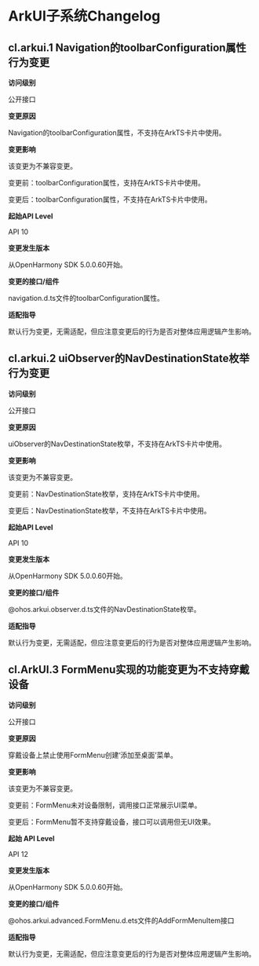 # ArkUI子系统Changelog

## cl.arkui.1 Navigation的toolbarConfiguration属性行为变更

**访问级别**

公开接口

**变更原因**

Navigation的toolbarConfiguration属性，不支持在ArkTS卡片中使用。

**变更影响**

该变更为不兼容变更。

变更前：toolbarConfiguration属性，支持在ArkTS卡片中使用。

变更后：toolbarConfiguration属性，不支持在ArkTS卡片中使用。

**起始API Level**

API 10

**变更发生版本**

从OpenHarmony SDK 5.0.0.60开始。

**变更的接口/组件**

navigation.d.ts文件的toolbarConfiguration属性。

**适配指导**

默认行为变更，无需适配，但应注意变更后的行为是否对整体应用逻辑产生影响。

## cl.arkui.2 uiObserver的NavDestinationState枚举行为变更

**访问级别**

公开接口

**变更原因**

uiObserver的NavDestinationState枚举，不支持在ArkTS卡片中使用。

**变更影响**

该变更为不兼容变更。

变更前：NavDestinationState枚举，支持在ArkTS卡片中使用。

变更后：NavDestinationState枚举，不支持在ArkTS卡片中使用。

**起始API Level**

API 10

**变更发生版本**

从OpenHarmony SDK 5.0.0.60开始。

**变更的接口/组件**

@ohos.arkui.observer.d.ts文件的NavDestinationState枚举。

**适配指导**

默认行为变更，无需适配，但应注意变更后的行为是否对整体应用逻辑产生影响。

## cl.ArkUI.3 FormMenu实现的功能变更为不支持穿戴设备

**访问级别**

公开接口

**变更原因**

穿戴设备上禁止使用FormMenu创建‘添加至桌面’菜单。

**变更影响**

该变更为不兼容变更。

变更前：FormMenu未对设备限制，调用接口正常展示UI菜单。

变更后：FormMenu暂不支持穿戴设备，接口可以调用但无UI效果。


**起始 API Level**

API 12

**变更发生版本**

从OpenHarmony SDK 5.0.0.60开始。

**变更的接口/组件**  

@ohos.arkui.advanced.FormMenu.d.ets文件的AddFormMenuItem接口

**适配指导**

默认行为变更，无需适配，但应注意变更后的行为是否对整体应用逻辑产生影响。